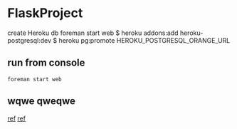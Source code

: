 # FlaskProject
create Heroku db
    foreman start web
    $ heroku addons:add heroku-postgresql:dev
    $ heroku pg:promote HEROKU_POSTGRESQL_ORANGE_URL

run from console
-------
    foreman start web
    
    
    
wqwe
qweqwe
-----

[ref](http://blog.miguelgrinberg.com/post/the-flask-mega-tutorial-part-xviii-deployment-on-the-heroku-cloud)
[ref](https://devcenter.heroku.com/articles/getting-started-with-python-o#start-flask-app-inside-a-virtualenv)
